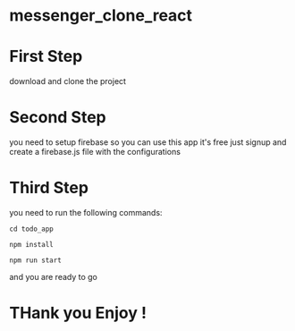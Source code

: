 # messenger_clone_react

# First Step

download and clone the project

# Second Step

you need to setup firebase so you can use this app
it's free just signup and create a firebase.js file 
with the configurations

# Third Step

you need to run the following commands:

    cd todo_app

    npm install

    npm run start

and you are ready to go

# THank you Enjoy !
